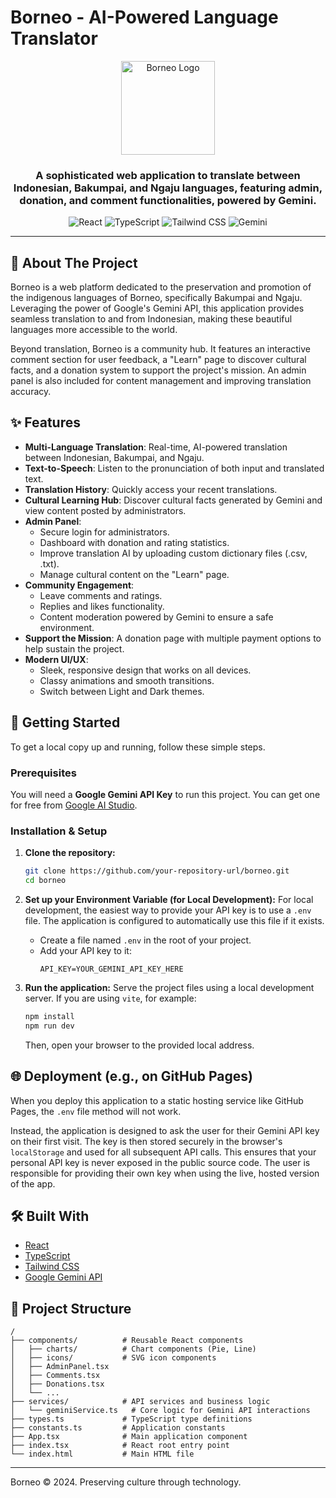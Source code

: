 # Borneo - AI-Powered Language Translator

<p align="center">
  <img src="https://i.imgur.com/gEo53n0.png" alt="Borneo Logo" width="150">
</p>

<h3 align="center">A sophisticated web application to translate between Indonesian, Bakumpai, and Ngaju languages, featuring admin, donation, and comment functionalities, powered by Gemini.</h3>

<p align="center">
  <img src="https://img.shields.io/badge/React-20232A?style=for-the-badge&logo=react&logoColor=61DAFB" alt="React">
  <img src="https://img.shields.io/badge/TypeScript-007ACC?style=for-the-badge&logo=typescript&logoColor=white" alt="TypeScript">
  <img src="https://img.shields.io/badge/Tailwind_CSS-38B2AC?style=for-the-badge&logo=tailwind-css&logoColor=white" alt="Tailwind CSS">
  <img src="https://img.shields.io/badge/Google%20Gemini-4285F4?style=for-the-badge&logo=google-gemini&logoColor=white" alt="Gemini">
</p>

---

## 🌟 About The Project

Borneo is a web platform dedicated to the preservation and promotion of the indigenous languages of Borneo, specifically Bakumpai and Ngaju. Leveraging the power of Google's Gemini API, this application provides seamless translation to and from Indonesian, making these beautiful languages more accessible to the world.

Beyond translation, Borneo is a community hub. It features an interactive comment section for user feedback, a "Learn" page to discover cultural facts, and a donation system to support the project's mission. An admin panel is also included for content management and improving translation accuracy.

## ✨ Features

-   **Multi-Language Translation**: Real-time, AI-powered translation between Indonesian, Bakumpai, and Ngaju.
-   **Text-to-Speech**: Listen to the pronunciation of both input and translated text.
-   **Translation History**: Quickly access your recent translations.
-   **Cultural Learning Hub**: Discover cultural facts generated by Gemini and view content posted by administrators.
-   **Admin Panel**:
    -   Secure login for administrators.
    -   Dashboard with donation and rating statistics.
    -   Improve translation AI by uploading custom dictionary files (.csv, .txt).
    -   Manage cultural content on the "Learn" page.
-   **Community Engagement**:
    -   Leave comments and ratings.
    -   Replies and likes functionality.
    -   Content moderation powered by Gemini to ensure a safe environment.
-   **Support the Mission**: A donation page with multiple payment options to help sustain the project.
-   **Modern UI/UX**:
    -   Sleek, responsive design that works on all devices.
    -   Classy animations and smooth transitions.
    -   Switch between Light and Dark themes.

## 🚀 Getting Started

To get a local copy up and running, follow these simple steps.

### Prerequisites

You will need a **Google Gemini API Key** to run this project. You can get one for free from [Google AI Studio](https://ai.google.dev/aistudio).

### Installation & Setup

1.  **Clone the repository:**
    ```sh
    git clone https://github.com/your-repository-url/borneo.git
    cd borneo
    ```
2.  **Set up your Environment Variable (for Local Development):**
    For local development, the easiest way to provide your API key is to use a `.env` file. The application is configured to automatically use this file if it exists.

    - Create a file named `.env` in the root of your project.
    - Add your API key to it:
      ```
      API_KEY=YOUR_GEMINI_API_KEY_HERE
      ```
3.  **Run the application:**
    Serve the project files using a local development server. If you are using `vite`, for example:
    ```sh
    npm install
    npm run dev
    ```
    Then, open your browser to the provided local address.

## 🌐 Deployment (e.g., on GitHub Pages)

When you deploy this application to a static hosting service like GitHub Pages, the `.env` file method will not work.

Instead, the application is designed to ask the user for their Gemini API key on their first visit. The key is then stored securely in the browser's `localStorage` and used for all subsequent API calls. This ensures that your personal API key is never exposed in the public source code. The user is responsible for providing their own key when using the live, hosted version of the app.

## 🛠️ Built With

-   [React](https://reactjs.org/)
-   [TypeScript](https://www.typescriptlang.org/)
-   [Tailwind CSS](https://tailwindcss.com/)
-   [Google Gemini API](https://ai.google.dev/)

## 📂 Project Structure

```
/
├── components/          # Reusable React components
│   ├── charts/          # Chart components (Pie, Line)
│   ├── icons/           # SVG icon components
│   ├── AdminPanel.tsx
│   ├── Comments.tsx
│   ├── Donations.tsx
│   └── ...
├── services/            # API services and business logic
│   └── geminiService.ts   # Core logic for Gemini API interactions
├── types.ts             # TypeScript type definitions
├── constants.ts         # Application constants
├── App.tsx              # Main application component
├── index.tsx            # React root entry point
└── index.html           # Main HTML file
```

---

Borneo &copy; 2024. Preserving culture through technology.
